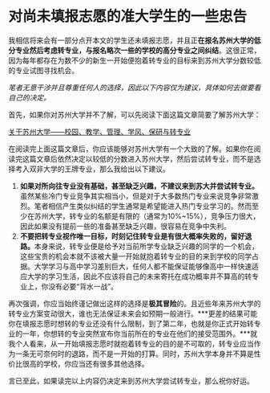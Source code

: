 # 对尚未填报志愿的准大学生的一些忠告

我相信将来会有一部分点开本文的学生还未填报志愿，并且正**在报名苏州大学的低分专业然后考虑转专业，与报名略次一些的学校的高分专业之间纠结**。这很正常，因为每年都存在为数不少的新生一开始便抱着转专业的目标来到苏州大学分数较低的专业试图寻找机会。

*笔者无意干涉并且尊重任何人的选择，因此以下内容仅为建议，具体如何去做要看自己的决定。*

首先，如果你对苏州大学并不了解，可以先阅读下面这篇文章简要了解苏州大学：

[关于苏州大学——校园、教学、管理、学风、保研与转专业](https://zhuanlan.zhihu.com/p/454829827)

在阅读完上面这篇文章后，你应该能够对苏州大学有一个大致的了解。如果你在阅读完这篇文章后依然决定以较低的分数进入苏州大学，然后尝试转专业，而不是选择考入双非大学的王牌专业，那么我给出以下建议。

1. <b>如果对所向往专业没有基础，甚至缺乏兴趣，不建议来到苏大并尝试转专业。</b>虽然某些冷门专业竞争其实相当小，但是对于大多数热门专业来说竞争非常激烈。笔者相信产生类似纠结的学生通常是希望能进入热门专业学习的。然而至少在苏州大学，转专业的名额是有限的（通常为10%~15%），竞争压力很大，因此如果没有提前一些的准备甚至缺乏兴趣，很容易在竞争中失利。
2. <b>不要把转专业视作唯一目标，时刻记住转专业是有很大概率失败的，留好退路。</b>本身来说，转专业便是给予对当前所学专业缺乏兴趣的同学的一个机会，这些宝贵的机会本就不该被大量一开始就抱着转专业的目的来到学校的同学占据。大学学习与高中学习差别巨大，任何人都不能保证能够像高中一样快速适应大学的学习生活，因此不应该将自己的未来寄托在成功概率并不算高的转专业上，你没有必要“背水一战”。

再次强调，你应当始终谨记做出这样的选择是**极其冒险**的。且近些年来苏州大学的转专业方案变动很大，谁也无法保证未来会如预期一般进行。***更差的结果可能你在填报志愿时想转的专业还没有什么限制，到了第二年，也就是你正式开始转专业的一年，你想转的专业突然宣布你当前所在的专业在他们的接受范围外。***就我个人看来，从一开始填报志愿时就抱着转专业的目的是不可取的，转专业应当作为一条无可奈何时的退路，而不是一开始的打算。同时，苏州大学本身并不算是性价比很高的学校，你应当还有很多其他选择。

言已至此，如果读完以上内容仍决定来到苏州大学尝试转专业，那么祝你好运。
